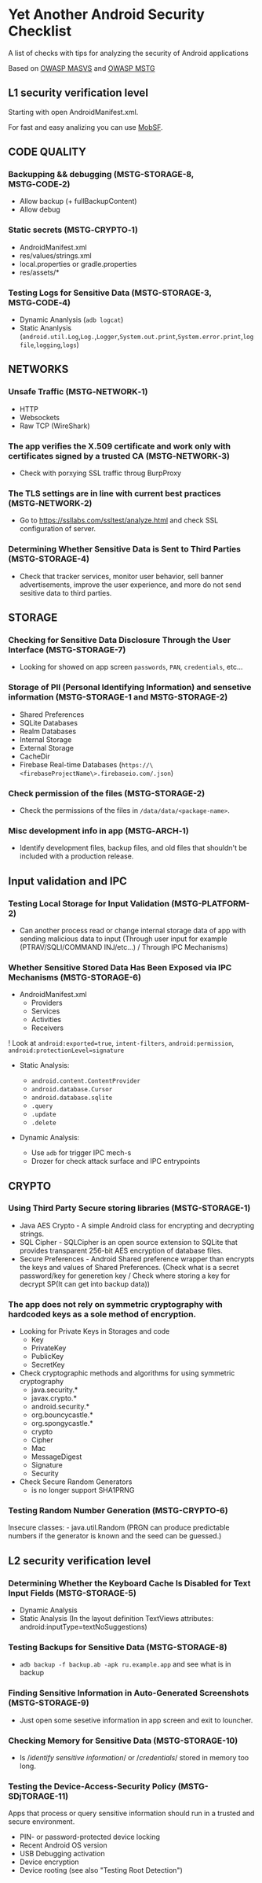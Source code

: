 # Yet Another Android Security Checklist

A list of checks with tips for analyzing the security of Android applications

Based on [OWASP MASVS](https://mobile-security.gitbook.io/masvs/) and [OWASP MSTG](https://mobile-security.gitbook.io/mobile-security-testing-guide/)

## L1 security verification level

Starting with open AndroidManifest.xml. 

For fast and easy analizing you can use [MobSF](Mobile-Security-Framework-MobSF).

## CODE QUALITY

### Backupping && debugging (MSTG-STORAGE-8, MSTG‑CODE‑2)

- Allow backup (+ fullBackupContent)
- Allow debug

### Static secrets (MSTG‑CRYPTO‑1)

- AndroidManifest.xml
- res/values/strings.xml
- local.properties or gradle.properties
-  res/assets/*

### Testing Logs for Sensitive Data (MSTG-STORAGE-3, MSTG‑CODE‑4)

- Dynamic Ananlysis (`adb logcat`)
- Static Ananlysis (`android.util.Log`,`Log.`,`Logger`,`System.out.print`,`System.error.print`,`logfile`,`logging`,`logs`)

## NETWORKS

### Unsafe Traffic (MSTG‑NETWORK‑1)

- HTTP
- Websockets
- Raw TCP (WireShark)

### The app verifies the X.509 certificate and work only with certificates signed by a trusted CA (MSTG‑NETWORK‑3)

- Check with porxying SSL traffic throug BurpProxy 

### The TLS settings are in line with current best practices (MSTG‑NETWORK‑2)

- Go to https://ssllabs.com/ssltest/analyze.html and check SSL configuration of server.

### Determining Whether Sensitive Data is Sent to Third Parties (MSTG-STORAGE-4)

- Check that tracker services, monitor user behavior, sell banner advertisements, improve the user experience, and more do not send sesitive data to third parties.

## STORAGE

### Checking for Sensitive Data Disclosure Through the User Interface (MSTG-STORAGE-7)

- Looking for showed on app screen `passwords`, `PAN`, `credentials`, etc...

### Storage of PII (Personal Identifying Information) and sensetive information (MSTG-STORAGE-1 and MSTG-STORAGE-2)

- Shared Preferences
- SQLite Databases
- Realm Databases
- Internal Storage
- External Storage
- CacheDir
- Firebase Real-time Databases (`https://\<firebaseProjectName\>.firebaseio.com/.json`)

### Check permission of the files (MSTG-STORAGE-2)

- Check the permissions of the files in `/data/data/<package-name>`.

### Misc development info in app (MSTG‑ARCH‑1)

- Identify development files, backup files, and old files that shouldn't be included with a production release.

## Input validation and IPC

### Testing Local Storage for Input Validation (MSTG-PLATFORM-2)

- Can another process read or change internal storage data of app with sending malicious data to input (Through user input for example (PTRAV/SQLI/COMMAND INJ/etc...) / Through IPC Mechanisms)

### Whether Sensitive Stored Data Has Been Exposed via IPC Mechanisms (MSTG-STORAGE-6)

- AndroidManifest.xml
	- Providers
	- Services
	- Activities
	- Receivers

! Look at `android:exported=true`, `intent-filters`, `android:permission`, `android:protectionLevel=signature`

- Static Analysis:
	- `android.content.ContentProvider`
	- `android.database.Cursor`
	- `android.database.sqlite`
	- `.query`
	- `.update`
	- `.delete`

- Dynamic Analysis:
	- Use `adb` for trigger IPC mech-s
	- Drozer for check attack surface and IPC entrypoints

## CRYPTO

### Using Third Party Secure storing libraries (MSTG-STORAGE-1)

- Java AES Crypto - A simple Android class for encrypting and decrypting strings.
- SQL Cipher - SQLCipher is an open source extension to SQLite that provides transparent 256-bit AES encryption of database files.
- Secure Preferences - Android Shared preference wrapper than encrypts the keys and values of Shared Preferences. (Check what is a secret password/key for generetion key / Check where storing a key for decrypt SP(It can get into backup data))

### The app does not rely on symmetric cryptography with hardcoded keys as a sole method of encryption.

- Looking for Private Keys in Storages and code
	- Key
	- PrivateKey
	- PublicKey
	- SecretKey
- Сheck cryptographic methods and algorithms for using symmetric cryptography
	- java.security.*
	- javax.crypto.*
	- android.security.*
	- org.bouncycastle.*
	- org.spongycastle.*
	- crypto
	- Cipher
	- Mac
	- MessageDigest
	- Signature
	- Security
- Check Secure Random Generators
	- is no longer support SHA1PRNG

### Testing Random Number Generation (MSTG-CRYPTO-6)

Insecure classes:
	- java.util.Random (PRGN can produce predictable numbers if the generator is known and the seed can be guessed.)


## L2 security verification level

<!-- If you despaired or just "L2 security verification level" -->

### Determining Whether the Keyboard Cache Is Disabled for Text Input Fields (MSTG-STORAGE-5)

- Dynamic Analysis
- Static Analysis (In the layout definition TextViews attributes: android:inputType=textNoSuggestions)

### Testing Backups for Sensitive Data (MSTG-STORAGE-8)

- `adb backup -f backup.ab -apk ru.example.app` and see what is in backup

### Finding Sensitive Information in Auto-Generated Screenshots (MSTG-STORAGE-9)

- Just open some sesetive information in app screen and exit to louncher.

### Checking Memory for Sensitive Data (MSTG-STORAGE-10)

- Is /*identify sensitive information*/ or /*credentials*/ stored in memory too long.

### Testing the Device-Access-Security Policy (MSTG-SDjTORAGE-11)

Apps that process or query sensitive information should run in a trusted and secure environment. 

- PIN- or password-protected device locking
- Recent Android OS version
- USB Debugging activation
- Device encryption
- Device rooting (see also "Testing Root Detection")
